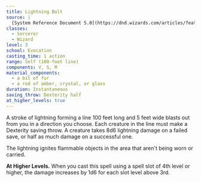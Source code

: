 ```yaml
---
title: Lightning Bolt
source: |
  [System Reference Document 5.0](https://dnd.wizards.com/articles/features/systems-reference-document-srd)
classes:
  - Sorcerer
  - Wizard
level: 3
school: Evocation
casting_time: 1 action
range: Self (100-foot line)
components: V, S, M
material_components:
  - a bit of fur
  - a rod of amber, crystal, or glass
duration: Instantaneous
saving_throw: Dexterity half
at_higher_levels: true
---
```


A stroke of lightning forming a line 100 feet long and 5 feet wide blasts out from you in a direction you choose. Each creature in the line must make a Dexterity saving throw. A creature takes 8d6 lightning damage on a failed save, or half as much damage on a successful one.

The lightning ignites flammable objects in the area that aren't being worn or carried.

**At Higher Levels.** When you cast this spell using a spell slot of 4th level or higher, the damage increases by 1d6 for each slot level above 3rd.
